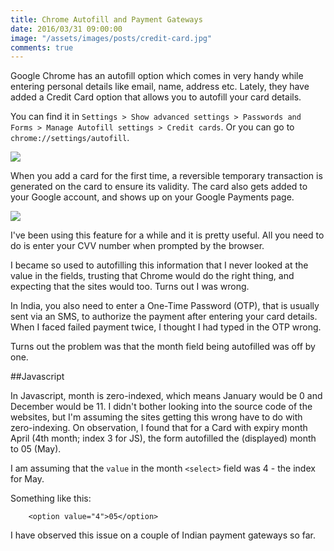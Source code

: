 ```yaml
---
title: Chrome Autofill and Payment Gateways
date: 2016/03/31 09:00:00
image: "/assets/images/posts/credit-card.jpg"
comments: true
---
```

Google Chrome has an autofill option which comes in very handy while entering personal details like email, name, address etc.<span class="more"></span> Lately, they have added a Credit Card option that allows you to autofill your card details.

You can find it in `Settings > Show advanced settings > Passwords and Forms > Manage Autofill settings > Credit cards`. Or you can go to `chrome://settings/autofill`.

![](/assets/images/posts/card-autofill.jpg)

When you add a card for the first time, a reversible temporary transaction is generated on the card to ensure its validity. The card also gets added to your Google account, and shows up on your Google Payments page.

![](/assets/images/posts/card-wallet.jpg)

I've been using this feature for a while and it is pretty useful. All you need to do is enter your CVV number when prompted by the browser.

I became so used to autofilling this information that I never looked at the value in the fields, trusting that Chrome would do the right thing, and expecting that the sites would too. Turns out I was wrong.

In India, you also need to enter a One-Time Password (OTP), that is usually sent via an SMS, to authorize the payment after entering your card details. When I faced failed payment twice, I thought I had typed in the OTP wrong.

Turns out the problem was that the month field being autofilled was off by one.

##Javascript

In Javascript, month is zero-indexed, which means January would be 0 and December would be 11. I didn't bother looking into the source code of the websites, but I'm assuming the sites getting this wrong have to do with zero-indexing. On observation, I found that for a Card with expiry month April (4th month; index 3 for JS), the form autofilled the (displayed) month to 05 (May).

I am assuming that the `value` in the month `<select>` field was 4 - the index for May.

Something like this:
```
	<option value="4">05</option>
```

I have observed this issue on a couple of Indian payment gateways so far.
